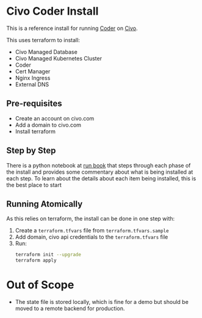 # Civo Coder Install

This is a reference install for running [Coder](https://coder.com) on [Civo](https://civo.com).

This uses terraform to install:

- Civo Managed Database
- Civo Managed Kubernetes Cluster
- Coder
- Cert Manager
- Nginx Ingress
- External DNS

## Pre-requisites

- Create an account on civo.com
- Add a domain to civo.com
- Install terraform

## Step by Step

There is a python notebook at [run book](./runbook.ipynb) that steps through each phase of the install and provides some commentary about what is being installed at each step. To learn about the details about each item being installed, this is the best place to start

## Running Atomically

As this relies on terraform, the install can be done in one step with:

1. Create a `terraform.tfvars` file from `terraform.tfvars.sample`
2. Add domain, civo api credentials to the `terraform.tfvars` file
3. Run:
   ```bash
   terraform init --upgrade
   terraform apply
   ```


# Out of Scope

- The state file is stored locally, which is fine for a demo but should be moved to a remote backend for production.